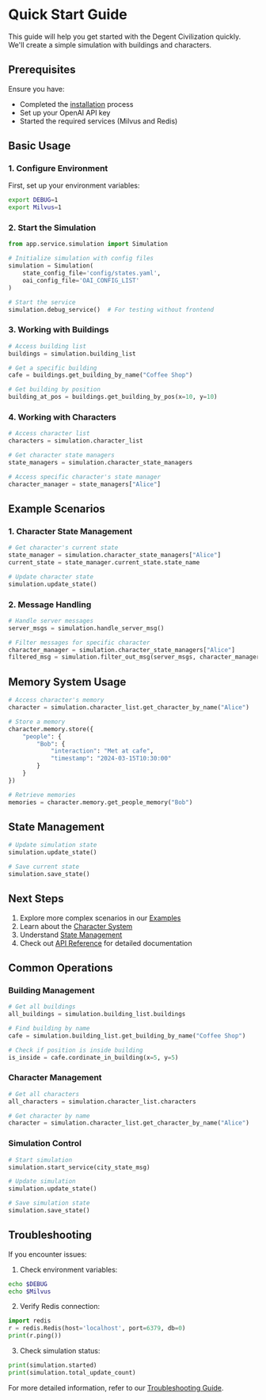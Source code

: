 # Quick Start Guide

This guide will help you get started with the Degent Civilization quickly. We'll create a simple simulation with buildings and characters.

## Prerequisites

Ensure you have:
- Completed the [installation](installation.md) process
- Set up your OpenAI API key
- Started the required services (Milvus and Redis)

## Basic Usage

### 1. Configure Environment

First, set up your environment variables:
```bash
export DEBUG=1
export Milvus=1
```

### 2. Start the Simulation

```python
from app.service.simulation import Simulation

# Initialize simulation with config files
simulation = Simulation(
    state_config_file='config/states.yaml',
    oai_config_file='OAI_CONFIG_LIST'
)

# Start the service
simulation.debug_service()  # For testing without frontend
```

### 3. Working with Buildings

```python
# Access building list
buildings = simulation.building_list

# Get a specific building
cafe = buildings.get_building_by_name("Coffee Shop")

# Get building by position
building_at_pos = buildings.get_building_by_pos(x=10, y=10)
```

### 4. Working with Characters

```python
# Access character list
characters = simulation.character_list

# Get character state managers
state_managers = simulation.character_state_managers

# Access specific character's state manager
character_manager = state_managers["Alice"]
```

## Example Scenarios

### 1. Character State Management

```python
# Get character's current state
state_manager = simulation.character_state_managers["Alice"]
current_state = state_manager.current_state.state_name

# Update character state
simulation.update_state()
```

### 2. Message Handling

```python
# Handle server messages
server_msgs = simulation.handle_server_msg()

# Filter messages for specific character
character_manager = simulation.character_state_managers["Alice"]
filtered_msg = simulation.filter_out_msg(server_msgs, character_manager)
```

## Memory System Usage

```python
# Access character's memory
character = simulation.character_list.get_character_by_name("Alice")

# Store a memory
character.memory.store({
    "people": {
        "Bob": {
            "interaction": "Met at cafe",
            "timestamp": "2024-03-15T10:30:00"
        }
    }
})

# Retrieve memories
memories = character.memory.get_people_memory("Bob")
```

## State Management

```python
# Update simulation state
simulation.update_state()

# Save current state
simulation.save_state()
```

## Next Steps

1. Explore more complex scenarios in our [Examples](../examples/advanced-scenarios.md)
2. Learn about the [Character System](../core-concepts/character-system.md)
3. Understand [State Management](../core-concepts/state-management.md)
4. Check out [API Reference](../api-reference/models/character.md) for detailed documentation

## Common Operations

### Building Management

```python
# Get all buildings
all_buildings = simulation.building_list.buildings

# Find building by name
cafe = simulation.building_list.get_building_by_name("Coffee Shop")

# Check if position is inside building
is_inside = cafe.cordinate_in_building(x=5, y=5)
```

### Character Management

```python
# Get all characters
all_characters = simulation.character_list.characters

# Get character by name
character = simulation.character_list.get_character_by_name("Alice")
```

### Simulation Control

```python
# Start simulation
simulation.start_service(city_state_msg)

# Update simulation
simulation.update_state()

# Save simulation state
simulation.save_state()
```

## Troubleshooting

If you encounter issues:

1. Check environment variables:
```bash
echo $DEBUG
echo $Milvus
```

2. Verify Redis connection:
```python
import redis
r = redis.Redis(host='localhost', port=6379, db=0)
print(r.ping())
```

3. Check simulation status:
```python
print(simulation.started)
print(simulation.total_update_count)
```

For more detailed information, refer to our [Troubleshooting Guide](../examples/troubleshooting.md). 
